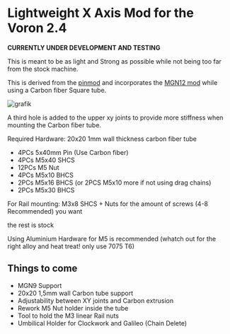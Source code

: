 # Lightweight X Axis Mod for the Voron 2.4

**CURRENTLY UNDER DEVELOPMENT AND TESTING**

This is meant to be as light and Strong as possible while not being too far from the stock machine.

This is derived from the [pinmod](https://github.com/VoronDesign/VoronUsers/tree/master/printer_mods/hartk1213/Voron2.4_Pins_Mod) and incorporates the [MGN12 mod](https://github.com/VoronDesign/VoronUsers/tree/master/printer_mods/arkeet/mgn12) while using a Carbon fiber Square tube.

![grafik](https://user-images.githubusercontent.com/96394750/146988550-fa8cb4af-0066-44f9-aeeb-8b2182be465d.png)


A third hole is added to the upper xy joints to provide more stiffness when mounting the Carbon fiber tube.

Required Hardware:
20x20 1mm wall thickness carbon fiber tube

- 4PCs 5x40mm Pin (Use Carbon fiber)
- 4PCs M5x40 SHCS
- 12PCs M5 Nut
- 4PCs M5x10 BHCS
- 2PCs M5x16 BHCS (or 2PCS M5x10 more if not using drag chains)
- 2PCs M5x30 BHCS

For Rail mounting:
M3x8 SHCS + Nuts for the amount of screws (4-8 Recommended) you want

the rest is stock

Using Aluminium Hardware for M5 is recommended (whatch out for the right alloy and heat treat! only use 7075 T6)


## Things to come
- MGN9 Support
- 20x20 1,5mm wall Carbon tube support
- Adjustability between XY joints and Carbon extrusion
- Rework M5 Nut holder inside the tube
- Tool to hold the M3 linear Rail nuts
- Umbilical Holder for Clockwork and Galileo (Chain Delete)
